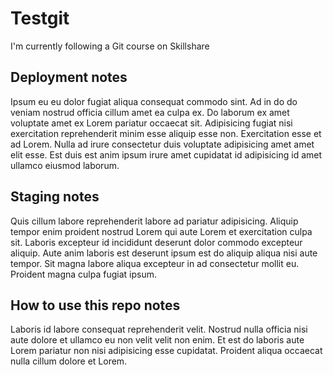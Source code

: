 # Testgit
I'm currently following a Git course on Skillshare

## Deployment notes
Ipsum eu eu dolor fugiat aliqua consequat commodo sint. Ad in do do veniam nostrud officia cillum amet ea culpa ex. Do laborum ex amet voluptate amet ex Lorem pariatur occaecat sit. Adipisicing fugiat nisi exercitation reprehenderit minim esse aliquip esse non. Exercitation esse et ad Lorem. Nulla ad irure consectetur duis voluptate adipisicing amet amet elit esse. Est duis est anim ipsum irure amet cupidatat id adipisicing id amet ullamco eiusmod laborum.

## Staging notes
Quis cillum labore reprehenderit labore ad pariatur adipisicing. Aliquip tempor enim proident nostrud Lorem qui aute Lorem et exercitation culpa sit. Laboris excepteur id incididunt deserunt dolor commodo excepteur aliquip. Aute anim laboris est deserunt ipsum est do aliquip aliqua nisi aute tempor. Sit magna labore aliqua excepteur in ad consectetur mollit eu. Proident magna culpa fugiat ipsum.

## How to use this repo notes
Laboris id labore consequat reprehenderit velit. Nostrud nulla officia nisi aute dolore et ullamco eu non velit velit non enim. Et est do laboris aute Lorem pariatur non nisi adipisicing esse cupidatat. Proident aliqua occaecat nulla cillum dolore et Lorem.
